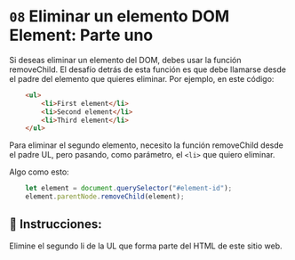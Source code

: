 # `08` Eliminar un elemento DOM Element: Parte uno

Si deseas eliminar un elemento del DOM, debes usar la función removeChild.
El desafío detrás de esta función es que debe llamarse desde el padre del elemento que quieres eliminar. Por ejemplo, en este código:

```html
    <ul>
        <li>First element</li>
        <li>Second element</li>
        <li>Third element</li>
    </ul>
```
Para eliminar el segundo elemento, necesito la función removeChild desde el padre UL, pero pasando, como parámetro, el `<li>` que quiero eliminar.

Algo como esto:
```js
    let element = document.querySelector("#element-id");
    element.parentNode.removeChild(element);
```
## 📝 Instrucciones:

Elimine el segundo li de la UL que forma parte del HTML de este sitio web.